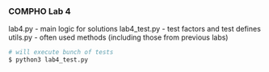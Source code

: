 ### COMPHO Lab 4

lab4.py - main logic for solutions
lab4_test.py - test factors and test defines
utils.py - often used methods (including those from previous labs)

```bash
# will execute bunch of tests
$ python3 lab4_test.py
```
